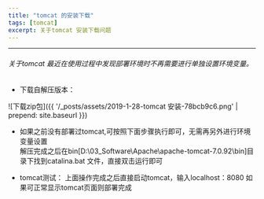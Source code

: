 ```yaml
---
title: "tomcat 的安装下载"
tags: [tomcat]
excerpt: 关于tomcat 安装下载问题
---
```

---------------------------

###### 关于tomcat 最近在使用过程中发现部署环境时不再需要进行单独设置环境变量。

* 下载自解压版本：


![下载zip包]({{ '/_posts/assets/2019-1-28-tomcat 安装-78bcb9c6.png' | prepend: site.baseurl }})
* 如果之前没有部署过tomcat,可按照下面步骤执行即可，无需再另外进行环境变量设置   
解压完成之后在bin[D:\03_Software\Apache\apache-tomcat-7.0.92\bin]目录下找到catalina.bat 文件，直接双击运行即可


* tomcat测试：
上面操作完成之后直接启动tomcat，输入localhost：8080 如果可正常显示tomcat页面则部署完成
